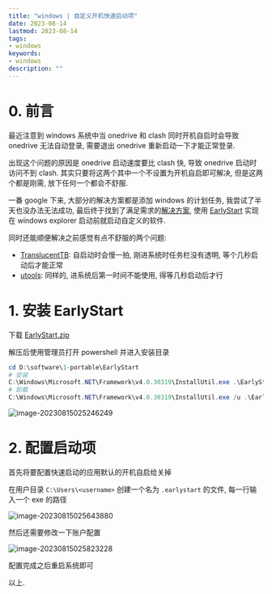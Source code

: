 ```yaml
---
title: "windows | 自定义开机快速启动项" 
date: 2023-08-14
lastmod: 2023-08-14
tags: 
- windows
keywords:
- windows
description: "" 
---
```


# 0. 前言

最近注意到 windows 系统中当 onedrive 和 clash 同时开机自启时会导致 onedrive 无法自动登录, 需要退出 onedrive 重新启动一下才能正常登录.

出现这个问题的原因是 onedrive 启动速度要比 clash 快, 导致 onedrive 启动时访问不到 clash. 其实只要将这两个其中一个不设置为开机自启即可解决, 但是这两个都是刚需, 放下任何一个都会不舒服.

一番 google 下来, 大部分的解决方案都是添加 windows 的计划任务, 我尝试了半天也没办法无法成功, 最后终于找到了满足需求的[解决方案](https://meta.appinn.net/t/topic/13337/2), 使用 [EarlyStart](https://github.com/sylveon/EarlyStart) 实现在 windows explorer 启动前就启动自定义的软件.

同时还能顺便解决之前感觉有点不舒服的两个问题:

- [TranslucentTB](https://github.com/TranslucentTB/TranslucentTB): 自启动时会慢一拍, 刚进系统时任务栏没有透明, 等个几秒启动后才能正常
- [utools](https://www.u.tools/): 同样的, 进系统后第一时间不能使用, 得等几秒启动后才行

# 1. 安装 EarlyStart

下载 [EarlyStart.zip](https://github.com/sylveon/EarlyStart/releases/download/1.0.0/EarlyStart.zip) 

解压后使用管理员打开 powershell 并进入安装目录

```powershell
cd D:\software\1-portable\EarlyStart
# 安装
C:\Windows\Microsoft.NET\Framework\v4.0.30319\InstallUtil.exe .\EarlyStart.exe
# 卸载
C:\Windows\Microsoft.NET\Framework\v4.0.30319\InstallUtil.exe /u .\EarlyStart.exe
```

![image-20230815025246249](https://image.lvbibir.cn/blog/image-20230815025246249.png)

# 2. 配置启动项

首先将要配置快速启动的应用默认的开机自启给关掉

在用户目录 `C:\Users\<username>` 创建一个名为 `.earlystart` 的文件, 每一行输入一个 exe 的路径

![image-20230815025643880](https://image.lvbibir.cn/blog/image-20230815025643880.png)

然后还需要修改一下账户配置

![image-20230815025823228](https://image.lvbibir.cn/blog/image-20230815025823228.png)

配置完成之后重启系统即可

以上.
